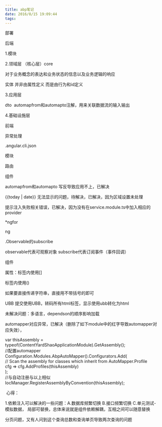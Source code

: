 ```yaml
---
title: abp笔记
date: 2016/8/15 19:09:44
tags:
---
```



部署 

  


后端

1.模块

2.领域层 （核心层）core

对于业务概念的表达和业务状态的信息以及业务逻辑的响应

实体 并非由属性定义 而是由行为和id定义

  


3.应用层

dto  automapfrom和automapto注解，用来关联数据流的输入输出

  


  


4.基础设施层

  


前端

异常处理

  


.angular.cli.json

模块

路由

组件

  


automapfrom和automapto 写反导致应用不上，已解决  


{{today | date}} 无法显示的问题，待解决，已解决，因为区域设置未处理

提示注入失败相关错误，已解决，因为没有在service.module.ts中加入相应的provider

  


*ngfor 

ng

.Observable的subscribe  


observable代表可观察对象 subscribe代表订阅事件（事件回调）

  


组件

属性：标签内使用[] 

标签内使用()

如果要直接传递字符串，直接用不带括号的即可

  


UBB 提交使用UBB，转码所有html标签，显示使用ubb转化为html

  


未解决问题：多语言，dependson的顺序影响加载

automapper对应异常，已解决（删除了如下module中的红字导致automapper对应失效），

  


var thisAssembly = typeof(ContentYardShaoApplicationModule).GetAssembly();  
//配置automapper  
Configuration.Modules.AbpAutoMapper().Configurators.Add(  
// Scan the assembly for classes which inherit from AutoMapper.Profile  
cfg => cfg.AddProfiles(thisAssembly)  
);  
//与自动注册与以上相似  
IocManager.RegisterAssemblyByConvention(thisAssembly);  
  
  


  


 心得：

1.依赖注入可以解决的一些问题：A.数据库频繁切换 B.接口频繁切换 C.单元测试-模拟数据， 局部可替换，总体来说就是组件依赖解耦，互相之间可以随意替换

  


  


分页问题，又有人问到这个查询总数和查询单页导致两次查询的问题

  


  


  

